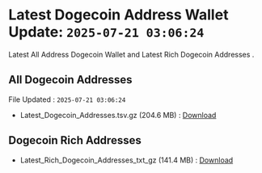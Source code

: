 # Latest Dogecoin Address Wallet Update: `2025-07-21 03:06:24`

Latest All Address Dogecoin Wallet and Latest Rich Dogecoin Addresses .

## All Dogecoin Addresses

File Updated : `2025-07-21 03:06:24`

- Latest_Dogecoin_Addresses.tsv.gz (204.6 MB) : [Download](https://github.com/Pymmdrza/Rich-Address-Wallet/releases/tag/Dogecoin)

## Dogecoin Rich Addresses

- Latest_Rich_Dogecoin_Addresses_txt_gz (141.4 MB) : [Download](https://github.com/Pymmdrza/Rich-Address-Wallet/releases/tag/Dogecoin)
